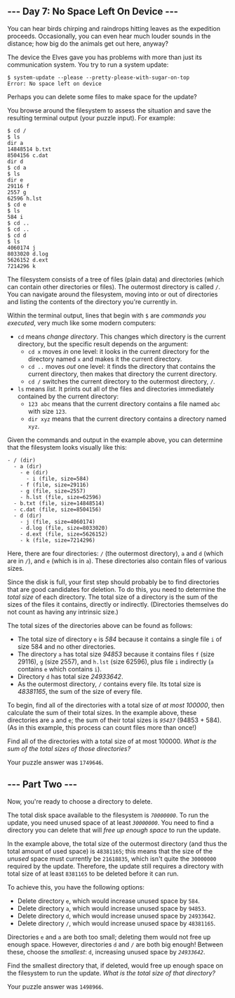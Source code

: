 ## \-\-- Day 7: No Space Left On Device \-\--

You can hear birds chirping and raindrops hitting leaves as the
expedition proceeds. Occasionally, you can even hear much louder sounds
in the distance; how big do the animals get out here, anyway?

The device the Elves gave you has problems with more than just its
communication system. You try to run a system update:

    $ system-update --please --pretty-please-with-sugar-on-top
    Error: No space left on device

Perhaps you can delete some files to make space for the update?

You browse around the filesystem to assess the situation and save the
resulting terminal output (your puzzle input). For example:

    $ cd /
    $ ls
    dir a
    14848514 b.txt
    8504156 c.dat
    dir d
    $ cd a
    $ ls
    dir e
    29116 f
    2557 g
    62596 h.lst
    $ cd e
    $ ls
    584 i
    $ cd ..
    $ cd ..
    $ cd d
    $ ls
    4060174 j
    8033020 d.log
    5626152 d.ext
    7214296 k

The filesystem consists of a tree of files (plain data) and directories
(which can contain other directories or files). The outermost directory
is called `/`. You can navigate around the filesystem, moving into or
out of directories and listing the contents of the directory you\'re
currently in.

Within the terminal output, lines that begin with `$` are *commands you
executed*, very much like some modern computers:

-   `cd` means *change directory*. This changes which directory is the
    current directory, but the specific result depends on the argument:
    -   `cd x` moves *in* one level: it looks in the current directory
        for the directory named `x` and makes it the current directory.
    -   `cd ..` moves *out* one level: it finds the directory that
        contains the current directory, then makes that directory the
        current directory.
    -   `cd /` switches the current directory to the outermost
        directory, `/`.
-   `ls` means *list*. It prints out all of the files and directories
    immediately contained by the current directory:
    -   `123 abc` means that the current directory contains a file named
        `abc` with size `123`.
    -   `dir xyz` means that the current directory contains a directory
        named `xyz`.

Given the commands and output in the example above, you can determine
that the filesystem looks visually like this:

    - / (dir)
      - a (dir)
        - e (dir)
          - i (file, size=584)
        - f (file, size=29116)
        - g (file, size=2557)
        - h.lst (file, size=62596)
      - b.txt (file, size=14848514)
      - c.dat (file, size=8504156)
      - d (dir)
        - j (file, size=4060174)
        - d.log (file, size=8033020)
        - d.ext (file, size=5626152)
        - k (file, size=7214296)

Here, there are four directories: `/` (the outermost directory), `a` and
`d` (which are in `/`), and `e` (which is in `a`). These directories
also contain files of various sizes.

Since the disk is full, your first step should probably be to find
directories that are good candidates for deletion. To do this, you need
to determine the *total size* of each directory. The total size of a
directory is the sum of the sizes of the files it contains, directly or
indirectly. (Directories themselves do not count as having any intrinsic
size.)

The total sizes of the directories above can be found as follows:

-   The total size of directory `e` is *584* because it contains a
    single file `i` of size 584 and no other directories.
-   The directory `a` has total size *94853* because it contains files
    `f` (size 29116), `g` (size 2557), and `h.lst` (size 62596), plus
    file `i` indirectly (`a` contains `e` which contains `i`).
-   Directory `d` has total size *24933642*.
-   As the outermost directory, `/` contains every file. Its total size
    is *48381165*, the sum of the size of every file.

To begin, find all of the directories with a total size of *at most
100000*, then calculate the sum of their total sizes. In the example
above, these directories are `a` and `e`; the sum of their total sizes
is *`95437`* (94853 + 584). (As in this example, this process can count
files more than once!)

Find all of the directories with a total size of at most 100000. *What
is the sum of the total sizes of those directories?*

Your puzzle answer was `1749646`.

## \-\-- Part Two \-\--

Now, you\'re ready to choose a directory to delete.

The total disk space available to the filesystem is *`70000000`*. To run
the update, you need unused space of at least *`30000000`*. You need to
find a directory you can delete that will *free up enough space* to run
the update.

In the example above, the total size of the outermost directory (and
thus the total amount of used space) is `48381165`; this means that the
size of the *unused* space must currently be `21618835`, which isn\'t
quite the `30000000` required by the update. Therefore, the update still
requires a directory with total size of at least `8381165` to be deleted
before it can run.

To achieve this, you have the following options:

-   Delete directory `e`, which would increase unused space by `584`.
-   Delete directory `a`, which would increase unused space by `94853`.
-   Delete directory `d`, which would increase unused space by
    `24933642`.
-   Delete directory `/`, which would increase unused space by
    `48381165`.

Directories `e` and `a` are both too small; deleting them would not free
up enough space. However, directories `d` and `/` are both big enough!
Between these, choose the *smallest*: `d`, increasing unused space by
*`24933642`*.

Find the smallest directory that, if deleted, would free up enough space
on the filesystem to run the update. *What is the total size of that
directory?*

Your puzzle answer was `1498966`.
